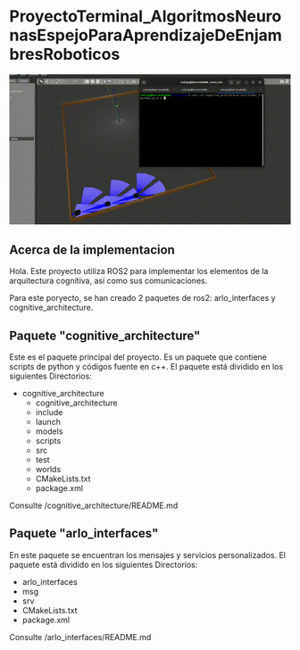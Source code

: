# ProyectoTerminal_AlgoritmosNeuronasEspejoParaAprendizajeDeEnjambresRoboticos

![Demostración](output.gif)


## Acerca de la implementacion

Hola. Este proyecto utiliza ROS2 para implementar los elementos de la arquitectura cognitiva, así como sus comunicaciones.

Para este poryecto, se han creado 2 paquetes de ros2: arlo_interfaces y cognitive_architecture.

## Paquete "cognitive_architecture"

Este es el paquete principal del proyecto. Es un paquete que contiene scripts de python y códigos fuente en c++. 
El paquete está dividido en los siguientes Directorios:

- cognitive_architecture
  -  cognitive_architecture
  -  include
  -  launch
  -  models
  -  scripts
  -  src
  -  test
  -  worlds
  -  CMakeLists.txt
  -  package.xml
    
Consulte /cognitive_architecture/README.md

## Paquete "arlo_interfaces"
En este paquete se encuentran los mensajes y servicios personalizados.
El paquete está dividido en los siguientes Directorios:

-  arlo_interfaces
  -  msg
  -  srv
  -  CMakeLists.txt
  -  package.xml

Consulte /arlo_interfaces/README.md


